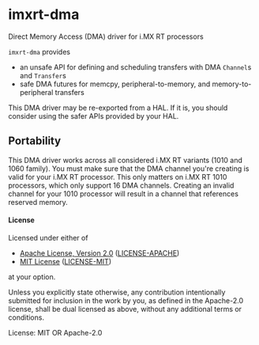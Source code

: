 # imxrt-dma

Direct Memory Access (DMA) driver for i.MX RT processors

`imxrt-dma` provides

- an unsafe API for defining and scheduling transfers with DMA `Channel`s
  and `Transfer`s
- safe DMA futures for memcpy, peripheral-to-memory, and memory-to-peripheral
  transfers

This DMA driver may be re-exported from a HAL. If it is, you should consider
using the safer APIs provided by your HAL.

## Portability

This DMA driver works across all considered i.MX RT variants (1010 and 1060
family). You must make sure that the DMA channel you're creating is valid for
your i.MX RT processor. This only matters on i.MX RT 1010 processors, which
only support 16 DMA channels. Creating an invalid channel for your 1010 processor
will result in a channel that references reserved memory.

#### License

Licensed under either of

- [Apache License, Version 2.0](http://www.apache.org/licenses/LICENSE-2.0) ([LICENSE-APACHE](./LICENSE-APACHE))
- [MIT License](http://opensource.org/licenses/MIT) ([LICENSE-MIT](./LICENSE-MIT))

at your option.

Unless you explicitly state otherwise, any contribution intentionally submitted
for inclusion in the work by you, as defined in the Apache-2.0 license, shall be
dual licensed as above, without any additional terms or conditions.

License: MIT OR Apache-2.0
